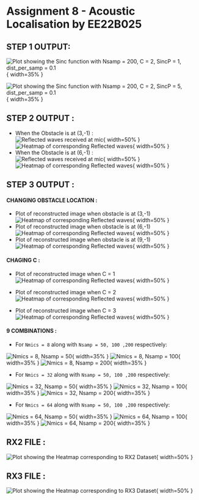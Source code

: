 # Assignment 8 - Acoustic Localisation by EE22B025

## STEP 1 OUTPUT:  
![Plot showing the Sinc function with Nsamp = 200, C = 2, SincP = 1, dist_per_samp = 0.1](plot_1.png){ width=35% }  

![Plot showing the Sinc function with Nsamp = 200, C = 2, SincP = 5, dist_per_samp = 0.1](plot_5.png){ width=35% }  

## STEP 2 OUTPUT : 

- When the Obstacle is at (3,-1) :  
![Reflected waves received at mic](obstacle_curve.png){ width=50% } ![Heatmap of corresponding Reflected waves](mic_heatmap.png){ width=50% }  
- When the Obstacle is at (6,-1) :  
![Reflected waves received at mic](obstacle_curve_6.png){ width=50% } ![Heatmap of corresponding Reflected waves](mic_heatmap_6.png){ width=50% }  


## STEP 3 OUTPUT :  
#### CHANGING OBSTACLE LOCATION :  
- Plot of reconstructed image when obstacle is at (3,-1)  
![Heatmap of corresponding Reflected waves](64_200.png){ width=50% }  
- Plot of reconstructed image when obstacle is at (6,-1)  
![Heatmap of corresponding Reflected waves](6_-1.png){ width=50% }   
- Plot of reconstructed image when obstacle is at (9,-1)  
![Heatmap of corresponding Reflected waves](9_-1.png){ width=50% }  

#### CHAGING C : 
- Plot of reconstructed image when C = 1  
![Heatmap of corresponding Reflected waves](obst_c1.png){ width=50% }  

- Plot of reconstructed image when C = 2  
![Heatmap of corresponding Reflected waves](obst_c2.png){ width=50% }   
- Plot of reconstructed image when C = 3  
![Heatmap of corresponding Reflected waves](obst_c3.png){ width=50% }     
  
#### 9 COMBINATIONS :   
- For `Nmics = 8` along with `Nsamp = 50, 100 ,200` respectively:  

![Nmics = 8, Nsamp = 50](8_50.png){ width=35% } ![Nmics = 8, Nsamp = 100](8_100.png){ width=35% } ![Nmics = 8, Nsamp = 200](8_200.png){ width=35% }   


- For `Nmics = 32` along with `Nsamp = 50, 100 ,200` respectively:  

![Nmics = 32, Nsamp = 50](32_50.png){ width=35% } ![Nmics = 32, Nsamp = 100](32_100.png){ width=35% } ![Nmics = 32, Nsamp = 200](32_200.png){ width=35% }  


- For `Nmics = 64` along with `Nsamp = 50, 100 ,200` respectively:  

![Nmics = 64, Nsamp = 50](64_50.png){ width=35% } ![Nmics = 64, Nsamp = 100](64_100.png){ width=35% } ![Nmics = 64, Nsamp = 200](64_200.png){ width=35% }     
  
  
## RX2 FILE :  
  
![Plot showing the Heatmap corresponding to RX2 Dataset](rx2.png){ width=50% }  

## RX3 FILE :  
  
![Plot showing the Heatmap corresponding to RX3 Dataset](rx3.png){ width=50% }  





 

